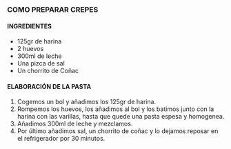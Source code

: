 ### COMO PREPARAR CREPES

#### INGREDIENTES 
* 125gr de harina  
* 2 huevos  
* 300ml de leche  
* Una pizca de sal  
* Un chorrito de Coñac 
#### ELABORACIÓN DE LA PASTA 
1. Cogemos un bol y añadimos los 125gr de harina. 
2. Rompemos los huevos, los añadimos al bol y los batimos junto con la harina con las varillas, hasta que quede una pasta espesa y homogenea. 
3. Añadimos 300ml de leche y mezclamos. 
4. Por último añadimos sal, un chorrito de coñac y lo dejamos reposar en el refrigerador por 30 minutos. 
